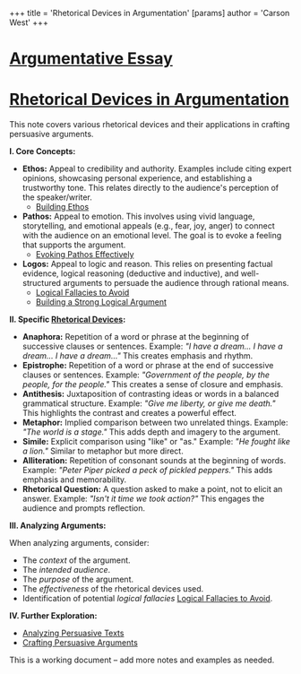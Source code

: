 +++
 title = 'Rhetorical Devices in Argumentation'
[params]
	author = 'Carson West'
+++
# [Argumentative Essay](./../argumentative-essay/)
# [Rhetorical Devices in Argumentation](./../rhetorical-devices-in-argumentation/)

This note covers various rhetorical devices and their applications in crafting persuasive arguments.  

**I. Core Concepts:**

* **Ethos:** Appeal to credibility and authority.  Examples include citing expert opinions, showcasing personal experience, and establishing a trustworthy tone.  This relates directly to the audience's perception of the speaker/writer.
    * [Building Ethos](./../building-ethos/)
* **Pathos:** Appeal to emotion.  This involves using vivid language, storytelling, and emotional appeals (e.g., fear, joy, anger) to connect with the audience on an emotional level.  The goal is to evoke a feeling that supports the argument.
    * [Evoking Pathos Effectively](./../evoking-pathos-effectively/)
* **Logos:** Appeal to logic and reason.  This relies on presenting factual evidence, logical reasoning (deductive and inductive), and well-structured arguments to persuade the audience through rational means.
    * [Logical Fallacies to Avoid](./../logical-fallacies-to-avoid/)  
    * [Building a Strong Logical Argument](./../building-a-strong-logical-argument/)

**II. Specific [Rhetorical Devices](./../rhetorical-devices/):**

* **Anaphora:** Repetition of a word or phrase at the beginning of successive clauses or sentences.  Example:  *"I have a dream... I have a dream... I have a dream..."*  This creates emphasis and rhythm.
* **Epistrophe:** Repetition of a word or phrase at the end of successive clauses or sentences.  Example:  *"Government of the people, by the people, for the people."* This creates a sense of closure and emphasis.
* **Antithesis:** Juxtaposition of contrasting ideas or words in a balanced grammatical structure. Example:  *"Give me liberty, or give me death."*  This highlights the contrast and creates a powerful effect.
* **Metaphor:**  Implied comparison between two unrelated things. Example: *"The world is a stage."* This adds depth and imagery to the argument.
* **Simile:** Explicit comparison using "like" or "as." Example: *"He fought like a lion."*  Similar to metaphor but more direct.
* **Alliteration:** Repetition of consonant sounds at the beginning of words. Example:  *"Peter Piper picked a peck of pickled peppers."*  This adds emphasis and memorability.
* **Rhetorical Question:** A question asked to make a point, not to elicit an answer.  Example: *"Isn't it time we took action?"* This engages the audience and prompts reflection.


**III.  Analyzing Arguments:**

When analyzing arguments, consider:

* The *context* of the argument.
* The *intended audience*.
* The *purpose* of the argument.
* The *effectiveness* of the rhetorical devices used.
* Identification of potential *logical fallacies* [Logical Fallacies to Avoid](./../logical-fallacies-to-avoid/).

**IV. Further Exploration:**

* [Analyzing Persuasive Texts](./../analyzing-persuasive-texts/)
* [Crafting Persuasive Arguments](./../crafting-persuasive-arguments/)

This is a working document – add more notes and examples as needed.
